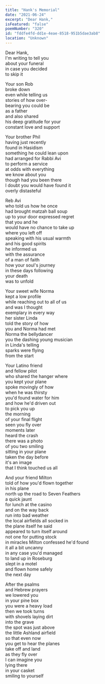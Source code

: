 ```yaml
---
title: "Hank's Memorial"
date: "2021-06-24"
excerpt: "Dear Hank,"
isFeatured: "false"
poemNumber: "320"
id: "fddfe4fd-dd1e-4eae-8518-951b5dae3ab8"
location: "Unknown"
---
```


Dear Hank,  
I'm writing to tell you  
about your funeral  
in case you decided  
to skip it

Your son Rob  
broke down  
even while telling us  
stories of how over-  
bearing you could be  
as a father  
and also shared  
his deep gratitude for your  
constant love and support

Your brother Phil  
having just recently  
found in Hasidism  
something he could lean upon  
had arranged for Rabbi Avi  
to perform a service  
at odds with everything  
we know about you  
though had you been there  
I doubt you would have found it  
overly distasteful

Reb Avi  
who told us how he once  
had brought matzah ball soup  
up to your door expressed regret  
that you and he  
would have no chance to take up  
where you left off  
speaking with his usual warmth  
and his good spirits  
he informed us  
with the assurance  
of a man of faith  
how your soul's journey  
in these days following  
your death  
was to unfold

Your sweet wife Norma  
kept a low profile  
while reaching out to all of us  
and was I thought  
exemplary in every way  
her sister Linda  
told the story of how  
you and Norma had met  
Norma the bellydancer  
you the dashing young musician  
in Linda's telling  
sparks were flying  
from the start

Your Latino friend  
and fellow pilot  
who shared the hanger where  
you kept your plane  
spoke movingly of how  
when he was thirsty  
you'd found water for him  
and how he'd driven out  
to pick you up  
the morning  
of your final flight  
seen you fly over  
moments later  
heard the crash  
there was a photo  
of you two smiling  
sitting in your plane  
taken the day before  
it's an image  
that I think touched us all

And your friend Milton  
told of how you'd flown together  
in his plane  
north up the road to Seven Feathers  
a quick jaunt  
for lunch at the casino  
and on the way back  
run into bad weather  
the local airfields all socked in  
the plane itself he said  
appeared to turn itself around  
not one for putting stock  
in miracles Milton confessed he'd found  
it all a bit uncanny  
in any case you'd managed  
to land up in Roseburg  
slept in a motel  
and flown home safely  
the next day

After the psalms  
and Hebrew prayers  
we lowered you  
in your pine box  
you were a heavy load  
then we took turns  
with shovels laying dirt  
into the grave  
the spot was just above  
the little Ashland airfield  
so that even now  
you get to hear the planes  
take off and land  
as they fly over  
I can imagine you  
lying there  
in your casket  
smiling to yourself
